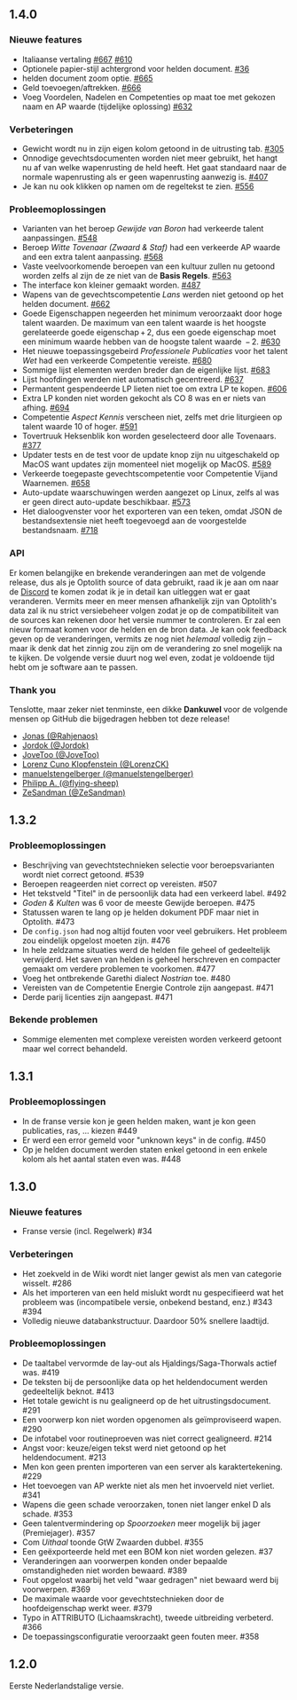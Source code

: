 ## 1.4.0

### Nieuwe features


- Italiaanse vertaling [#667](https://github.com/elyukai/optolith-client/issues/667) [#610](https://github.com/elyukai/optolith-client/issues/610)
- Optionele papier-stijl achtergrond voor helden document. [#36](https://github.com/elyukai/optolith-client/issues/36)
- helden document zoom optie. [#665](https://github.com/elyukai/optolith-client/issues/665)
- Geld toevoegen/aftrekken. [#666](https://github.com/elyukai/optolith-client/issues/666)
- Voeg Voordelen, Nadelen en Competenties op maat toe met gekozen naam en AP waarde (tijdelijke oplossing) [#632](https://github.com/elyukai/optolith-client/issues/632)


### Verbeteringen

- Gewicht wordt nu in zijn eigen kolom getoond in de uitrusting tab. [#305](https://github.com/elyukai/optolith-client/issues/305)
- Onnodige gevechtsdocumenten worden niet meer gebruikt, het hangt nu af van welke wapenrusting de held heeft. Het gaat standaard naar de normale wapenrusting als er geen wapenrusting aanwezig is. [#407](https://github.com/elyukai/optolith-client/issues/407)
- Je kan nu ook klikken op namen om de regeltekst te zien. [#556](https://github.com/elyukai/optolith-client/issues/556)

### Probleemoplossingen

- Varianten van het beroep *Gewijde van Boron* had verkeerde talent aanpassingen. [#548](https://github.com/elyukai/optolith-client/issues/548)
- Beroep *Witte Tovenaar (Zwaard & Staf)* had een verkeerde AP waarde and een extra talent aanpassing. [#568](https://github.com/elyukai/optolith-client/issues/568)
- Vaste veelvoorkomende beroepen van een kultuur zullen nu getoond worden zelfs al zijn de ze niet van de **Basis Regels**. [#563](https://github.com/elyukai/optolith-client/issues/563)
- The interface kon kleiner gemaakt worden. [#487](https://github.com/elyukai/optolith-client/issues/487)
- Wapens van de gevechtscompetentie *Lans* werden niet getoond op het helden document. [#662](https://github.com/elyukai/optolith-client/issues/662)
- Goede Eigenschappen negeerden het minimum veroorzaakt door hoge talent waarden. De maximum van een talent waarde is het hoogste gerelateerde goede eigenschap&thinsp;+&thinsp;2, dus een goede eigenschap moet een minimum waarde hebben van de hoogste talent waarde &thinsp;&minus;&thinsp;2. [#630](https://github.com/elyukai/optolith-client/issues/630)
- Het nieuwe toepassingsgebeird *Professionele Publicaties* voor het talent *Wet* had een verkeerde Competentie vereiste. [#680](https://github.com/elyukai/optolith-client/issues/680)
- Sommige lijst elementen werden breder dan de eigenlijke lijst.  [#683](https://github.com/elyukai/optolith-client/pull/683)
- Lijst hoofdingen werden niet automatisch gecentreerd. [#637](https://github.com/elyukai/optolith-client/issues/637)
- Permantent gespendeerde LP lieten niet toe om extra LP te kopen. [#606](https://github.com/elyukai/optolith-client/issues/606)
- Extra LP konden niet worden gekocht als CO 8 was en er niets van afhing. [#694](https://github.com/elyukai/optolith-client/issues/694)
- Competentie *Aspect Kennis* verscheen niet, zelfs met drie liturgieen op talent waarde 10 of hoger. [#591](https://github.com/elyukai/optolith-client/issues/591)
- Tovertruuk Heksenblik kon worden geselecteerd door alle Tovenaars. [#377](https://github.com/elyukai/optolith-client/issues/377)
- Updater tests en de test voor de update knop zijn nu uitgeschakeld op MacOS want updates zijn momenteel niet mogelijk op MacOS. [#589](https://github.com/elyukai/optolith-client/issues/589)
- Verkeerde toegepaste gevechtscompetentie voor Competentie Vijand Waarnemen. [#658](https://github.com/elyukai/optolith-client/issues/658)
- Auto-update waarschuwingen werden aangezet op Linux, zelfs al was er geen direct auto-update beschikbaar. [#573](https://github.com/elyukai/optolith-client/issues/573)
- Het dialoogvenster voor het exporteren van een teken, omdat JSON de bestandsextensie niet heeft toegevoegd aan de voorgestelde bestandsnaam. [#718](https://github.com/elyukai/optolith-client/issues/718)

### API

Er komen belangijke en brekende veranderingen aan met de volgende release, dus als je Optolith source of data gebruikt, raad ik je aan om naar de [Discord](https://discord.gg/wfdgB9g) te komen zodat ik je in detail kan uitleggen wat er gaat veranderen. Vermits meer en meer mensen afhankelijk zijn van Optolith's data zal ik nu strict versiebeheer volgen zodat je op de compatibiliteit van de sources kan rekenen door het versie nummer te controleren. Er zal een nieuw formaat komen voor de helden en de bron data. Je kan ook feedback geven op de veranderingen, vermits ze nog niet *helemaal* volledig zijn &ndash; maar ik denk dat het zinnig zou zijn om de verandering zo snel mogelijk na te kijken. De volgende versie duurt nog wel even, zodat je voldoende tijd hebt om je software aan te passen.

### Thank you

Tenslotte, maar zeker niet tenminste, een dikke **Dankuwel** voor de volgende mensen op GitHub die bijgedragen hebben tot deze release!

- [Jonas (@Rahjenaos)](https://github.com/Rahjenaos)
- [Jordok (@Jordok)](https://github.com/Jordok)
- [JoveToo (@JoveToo)](https://github.com/JoveToo)
- [Lorenz Cuno Klopfenstein (@LorenzCK)](https://github.com/LorenzCK)
- [manuelstengelberger (@manuelstengelberger)](https://github.com/manuelstengelberger)
- [Philipp A. (@flying-sheep)](https://github.com/flying-sheep)
- [ZeSandman (@ZeSandman)](https://github.com/ZeSandman)

## 1.3.2

### Probleemoplossingen

- Beschrijving van gevechtstechnieken selectie voor beroepsvarianten wordt niet correct getoond. #539
- Beroepen reageerden niet correct op vereisten. #507
- Het tekstveld "Titel" in de persoonlijk data had een verkeerd label. #492
- *Goden & Kulten* was 6 voor de meeste Gewijde beroepen. #475
- Statussen waren te lang op je helden dokument PDF maar niet in Optolith. #473
- De `config.json` had nog altijd fouten voor veel gebruikers. Het probleem zou eindelijk opgelost moeten zijn. #476
- In hele zeldzame situaties werd de helden file geheel of gedeeltelijk verwijderd. Het saven van helden is geheel herschreven en compacter gemaakt om verdere problemen te voorkomen. #477
- Voeg het ontbrekende Garethi dialect *Nostrian* toe. #480
- Vereisten van de Competentie Energie Controle zijn aangepast. #471
- Derde parij licenties zijn aangepast. #471

### Bekende problemen

- Sommige elementen met complexe vereisten worden verkeerd getoont maar wel correct behandeld.

## 1.3.1

### Probleemoplossingen

- In de franse versie kon je geen helden maken, want je kon geen publicaties, ras, ... kiezen #449
- Er werd een error gemeld voor "unknown keys" in de config. #450
- Op je helden document werden staten enkel getoond in een enkele kolom als het aantal staten even was. #448

## 1.3.0

### Nieuwe features

- Franse versie (incl. Regelwerk) #34

### Verbeteringen

- Het zoekveld in de Wiki wordt niet langer gewist als men van categorie wisselt. #286
- Als het importeren van een held mislukt wordt nu gespecifieerd wat het probleem was (incompatibele versie, onbekend bestand, enz.) #343 #394
- Volledig nieuwe databankstructuur. Daardoor 50% snellere laadtijd.

### Probleemoplossingen

- De taaltabel vervormde de lay-out als Hjaldings/Saga-Thorwals actief was. #419
- De teksten bij de persoonlijke data op het heldendocument werden gedeeltelijk beknot. #413
- Het totale gewicht is nu gealigneerd op de het uitrustingsdocument. #291
- Een voorwerp kon niet worden opgenomen als geïmproviseerd wapen. #290
- De infotabel voor routineproeven was niet correct gealigneerd. #214
- Angst voor: keuze/eigen tekst werd niet getoond op het heldendocument. #213
- Men kon geen prenten importeren van een server als karaktertekening.  #229
- Het toevoegen van AP werkte niet als men het invoerveld niet verliet. #341
- Wapens die geen schade veroorzaken, tonen niet langer enkel D als schade. #353
- Geen talentvermindering op *Spoorzoeken* meer mogelijk bij jager (Premiejager). #357
- Com *Uithaal* toonde GtW Zwaarden dubbel. #355
- Een geëxporteerde held met een BOM kon niet worden gelezen. #37
- Veranderingen aan voorwerpen konden onder bepaalde omstandigheden niet worden bewaard.  #389
- Fout opgelost waarbij het veld "waar gedragen" niet bewaard werd bij voorwerpen. #369
- De maximale waarde voor gevechtstechnieken door de hoofdeigenschap werkt weer. #379
- Typo in ATTRIBUTO (Lichaamskracht), tweede uitbreiding verbeterd. #366
- De toepassingsconfiguratie veroorzaakt geen fouten meer. #358

## 1.2.0

Eerste Nederlandstalige versie.
